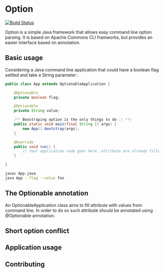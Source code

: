 # Option

[![Build Status](https://travis-ci.org/Faylixe/option.svg?branch=master)](https://travis-ci.org/Faylixe/option)

Option is a simple Java framework that allows easy command line option parsing.
It is based on Apache Commons CLI framworks, but provides an easier interface
based on annotation.

## Basic usage

Considering a Java command line application that could have a boolean flag settled and
take a String parameter :

```java
public class App extends OptionableApplication {

	@Optionable
	private boolean flag;

	@Optionable
	private String value;

	/** Boostraping option is the only things to do :) **/
	public static void main(final String [] args) {
		new App().bootstrap(args);
	}

	@Override
	public void run() {
		// Your application code goes here, attribute are already filled.
	}

}
```

```bash
javac App.java
java App --flag --value foo
```

## The Optionable annotation

An OptionableApplication class aims to fill attribute with values from command line.
In order to do so such attribute should be annotated using @Optionable annotation.


## Short option conflict
## Application usage
## Contributing